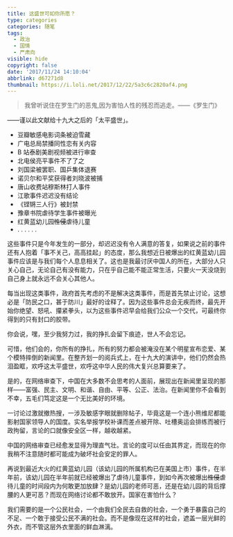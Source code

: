 ```yaml
---
title: 这盛世可如你所愿？
type: categories
categories: 随笔
tags:
  - 政治
  - 国情
  - 严肃向
visible: hide
copyright: false
date: '2017/11/24 14:10:04'
abbrlink: d67271d8
thumbnail: https://i.loli.net/2017/12/22/5a3c6c2820af4.png
---
```


> 我曾听说住在罗生门的恶鬼,因为害怕人性的残忍而逃走。——《罗生门》

——谨以此文献给十九大之后的「太平盛世」。

<!-- more -->

<div class="pr"></div>

- 豆瓣敏感电影词条被迫雪藏
- 广电总局禁播同性恋有关内容
- B 站泰剧美剧视频被进行审查
- 北电侯亮平事件不了了之
- 刘国梁被罢职、国乒集体退赛
- 诺贝尔和平奖获得者刘晓波被捕
- 唐山收费站穆斯林打人事件
- 江歌事件迟迟没有结论
- 《铿锵三人行》被封禁
- 豫章书院虐待学生事件被曝光
- 红黄蓝幼儿园~~性侵~~虐待儿童
- . . . . . .

这些事件只是今年发生的一部分，却迟迟没有令人满意的答复，如果说之前的事件还有人抱着「事不关己，高高挂起」的态度，那么我想近日被爆出的红黄蓝幼儿园事件应该是与我们每个人息息相关了。这也是我最讨厌中国人的所在，大部分人只关心自己，无论自己有没有能力，只在乎自己能不能正常生活，只要火一天没烧到自己身上就永远不会关心其他人。

每当出现这类事件，政府首先考虑的不是解决这类事件，而是首先禁止讨论，这想必是「防民之口，甚于防川」最好的诠释了。因为这些事件总会无疾而终，最先开始你绝望、怒吼、攥紧拳头，以为这些事件迟早会给我们公众一个交代，可最终你得到的只有封口的胶带。

你会说，嘿，至少我努力过，我的挣扎会留下痕迹，世人不会忘记。

可惜，他们会的，你所有的挣扎，所有的努力都会被淹没在某个明星宣布恋爱、某个模特摔倒的新闻里。在整齐划一的阅兵式上，在十九大的演讲中，他们仍然会热泪盈眶，欢呼这太平盛世，欢呼这中华人民的伟大复兴总算要来了。

<div class="pr"></div>

是的，在网络审查下，中国在大多数不会思考的人面前，展现出在新闻里呈现的那样——富强、民主、文明、和谐、自由、平等、公正、法治。在新闻里你不会看到不幸，五毛们笃定这是一个无比美好的环境。

一讨论过激就撤热搜，一涉及敏感字眼就删除帖子，毕竟这是一个连小熊维尼都能影射国家领导人的国度。实名举报学校补课而差点被开除、吐槽奥运会排练而被行政拘留，言论的口就像安全区一样，越收越紧。

中国的网络审查已经愈发显得为理直气壮。言论的度可以任由其界定，而现在的你我稍不注意随时都可能成为破坏社会安定的罪人。

再说到最近大火的红黄蓝幼儿园（该幼儿园的所属机构已在美国上市）事件，在半年前，该幼儿园在半年前就已经被爆出了虐待儿童事件，到如今再次被爆出~~性侵~~虐待儿童的时间段内为何敢更加放肆？是幼儿园的老师可恶，还是在幼儿园的背后撑腰的人更可恶？而现在网络讨论都不敢放开。国家在害怕什么？

我们需要的是一个公民社会，一个由我们全民去自救的社会，一个勇于暴露自己的不足、一个敢于接受公民不满的社会。而不是像现在这样的社会，遮盖一层光鲜的外衣，而不管这层外衣里面的鲜血淋漓。
